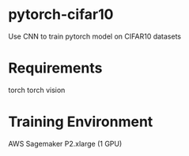 # pytorch-cifar10
Use CNN to train pytorch model on CIFAR10 datasets

# Requirements
torch
torch vision

# Training Environment
AWS Sagemaker P2.xlarge (1 GPU)


